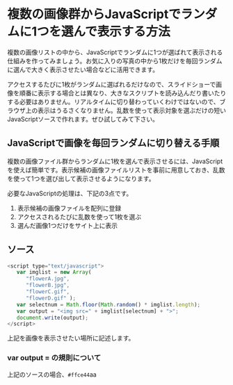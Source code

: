 # 複数の画像群からJavaScriptでランダムに1つを選んで表示する方法
複数の画像リストの中から、JavaScriptでランダムに1つが選ばれて表示される仕組みを作ってみましょう。お気に入りの写真の中から1枚だけを毎回ランダムに選んで大きく表示させたい場合などに活用できます。

アクセスするたびに1枚がランダムに選ばれるだけなので、スライドショーで画像を順番に表示する場合とは異なり、大きなスクリプトを読み込んだり書いたりする必要はありません。リアルタイムに切り替わっていくわけではないので、ブラウザ上の表示はうるさくなりません。乱数を使って表示対象を選ぶだけの短いJavaScriptソースで作れます。ぜひ試してみて下さい。

## JavaScriptで画像を毎回ランダムに切り替える手順
複数の画像ファイル群からランダムに1枚を選んで表示させるには、JavaScriptを使えば簡単です。表示候補の画像ファイルリストを事前に用意しておき、乱数を使って1つを選び出して表示させるようになります。

必要なJavaScriptの処理は、下記の3点です。

1. 表示候補の画像ファイルを配列に登録
1. アクセスされるたびに乱数を使って1枚を選ぶ
1. 選んだ画像1つだけをサイト上に表示

## ソース

~~~javascript
<script type="text/javascript">
   var imglist = new Array(
      "flowerA.jpg",
      "flowerB.jpg",
      "flowerC.gif",
      "flowerD.gif" );
   var selectnum = Math.floor(Math.random() * imglist.length);
   var output = "<img src=" + imglist[selectnum] + ">";
   document.write(output);
</script>
~~~

上記を画像を表示させたい場所に記述します。

### var output = の規則について
上記のソースの場合、`#ffce44`aa
